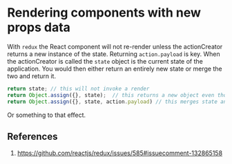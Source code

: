 # Rendering components with new props data

With `redux` the React component will not re-render unless the actionCreator returns a new instance of the state. Returning `action.payload` is key. When the actionCreator is called the `state` object is the current state of the application. You would then either return an entirely new state or merge the two and return it.

```js
return state; // this will not invoke a render
return Object.assign({}, state);  // this returns a new object even though it's the same state. It will invoke a render
return Object.assign({}, state, action.payload) // this merges state and the payload into a new object.
```
Or something to that effect.

## References
1. https://github.com/reactjs/redux/issues/585#issuecomment-132865158

